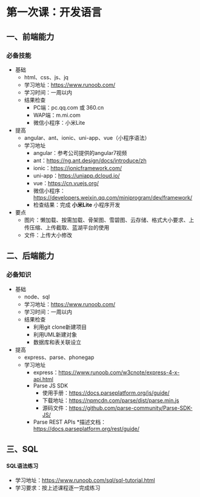 # 第一次课：开发语言

## 一、前端能力

### 必备技能

* 基础
    * html、css、js、jq
    * 学习地址：https://www.runoob.com/
    * 学习时间：一周以内
    * 结果检查
        * PC端：pc.qq.com  或 360.cn
        * WAP端：m.mi.com
        * 微信小程序：小米Lite
* 提高
    * angular、ant、ionic、uni-app、vue（小程序语法）
    * 学习地址
        * angular：参考公司提供的angular7视频
        * ant：https://ng.ant.design/docs/introduce/zh
        * ionic：https://ionicframework.com/
        * uni-app：https://uniapp.dcloud.io/
        * vue：https://cn.vuejs.org/
        * 微信小程序：https://developers.weixin.qq.com/miniprogram/dev/framework/
        * 检查结果：完成 **小米Lite** 小程序开发
* 要点
    * 图片：懒加载、按需加载、骨架图、雪碧图、云存储、格式大小要求、上传压缩、上传截取、蓝湖平台的使用
    * 文件：上传大小修改

## 二、后端能力

### 必备知识

* 基础
    * node、sql
    * 学习地址：https://www.runoob.com/
    * 学习时间：一周以内
    * 结果检查
        * 利用git clone新建项目
        * 利用UML新建对象
        * 数据库和表关联设立
* 提高
    * express、parse、phonegap
    * 学习地址
        * express：https://www.runoob.com/w3cnote/express-4-x-api.html
        * Parse JS SDK
            * 使用手册：https://docs.parseplatform.org/js/guide/
            * 下载地址：https://npmcdn.com/parse/dist/parse.min.js
            * 源码文件：https://github.com/parse-community/Parse-SDK-JS/
        * Parse REST APIs
            *描述文档：https://docs.parseplatform.org/rest/guide/

## 三、SQL

#### SQL语法练习

* 学习地址：https://www.runoob.com/sql/sql-tutorial.html
* 学习要求：按上述课程逐一完成练习

